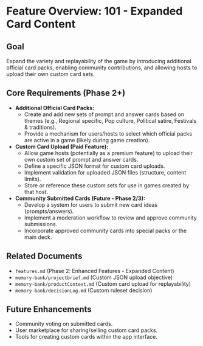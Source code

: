 # Feature Overview: 101 - Expanded Card Content

## Goal

Expand the variety and replayability of the game by introducing additional official card packs, enabling community contributions, and allowing hosts to upload their own custom card sets.

## Core Requirements (Phase 2+)

- **Additional Official Card Packs:**
  - Create and add new sets of prompt and answer cards based on themes (e.g., Regional specific, Pop culture, Political satire, Festivals & traditions).
  - Provide a mechanism for users/hosts to select which official packs are active in a game (likely during game creation).
- **Custom Card Upload (Paid Feature):**
  - Allow game hosts (potentially as a premium feature) to upload their own custom set of prompt and answer cards.
  - Define a specific JSON format for custom card uploads.
  - Implement validation for uploaded JSON files (structure, content limits).
  - Store or reference these custom sets for use in games created by that host.
- **Community Submitted Cards (Future - Phase 2/3):**
  - Develop a system for users to submit new card ideas (prompts/answers).
  - Implement a moderation workflow to review and approve community submissions.
  - Incorporate approved community cards into special packs or the main deck.

## Related Documents

- `features.md` (Phase 2: Enhanced Features - Expanded Content)
- `memory-bank/projectbrief.md` (Custom JSON upload objective)
- `memory-bank/productContext.md` (Custom card upload for replayability)
- `memory-bank/decisionLog.md` (Custom ruleset decision)

## Future Enhancements

- Community voting on submitted cards.
- User marketplace for sharing/selling custom card packs.
- Tools for creating custom cards within the app interface.
